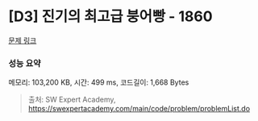 # [D3] 진기의 최고급 붕어빵 - 1860 

[문제 링크](https://swexpertacademy.com/main/code/problem/problemDetail.do?contestProbId=AV5LsaaqDzYDFAXc) 

### 성능 요약

메모리: 103,200 KB, 시간: 499 ms, 코드길이: 1,668 Bytes



> 출처: SW Expert Academy, https://swexpertacademy.com/main/code/problem/problemList.do
